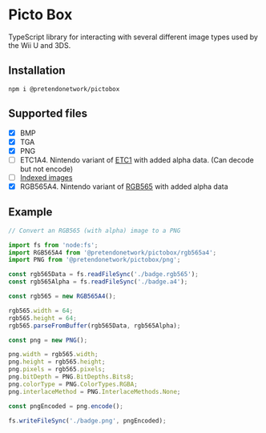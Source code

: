 # Picto Box
TypeScript library for interacting with several different image types used by the Wii U and 3DS.

## Installation
```
npm i @pretendonetwork/pictobox
```

## Supported files
- [x] BMP
- [x] TGA
- [x] PNG
- [ ] ETC1A4. Nintendo variant of [ETC1](https://registry.khronos.org/DataFormat/specs/1.1/dataformat.1.1.html#ETC1) with added alpha data. (Can decode but not encode)
- [ ] [Indexed images](https://github.com/PretendoNetwork/indexed-image-converter)
- [x] RGB565A4. Nintendo variant of [RGB565](https://en.wikipedia.org/wiki/List_of_monochrome_and_RGB_color_formats#16-bit_RGB_.28also_known_as_RGB565.29) with added alpha data

## Example
```ts
// Convert an RGB565 (with alpha) image to a PNG

import fs from 'node:fs';
import RGB565A4 from '@pretendonetwork/pictobox/rgb565a4';
import PNG from '@pretendonetwork/pictobox/png';

const rgb565Data = fs.readFileSync('./badge.rgb565');
const rgb565Alpha = fs.readFileSync('./badge.a4');

const rgb565 = new RGB565A4();

rgb565.width = 64;
rgb565.height = 64;
rgb565.parseFromBuffer(rgb565Data, rgb565Alpha);

const png = new PNG();

png.width = rgb565.width;
png.height = rgb565.height;
png.pixels = rgb565.pixels;
png.bitDepth = PNG.BitDepths.Bits8;
png.colorType = PNG.ColorTypes.RGBA;
png.interlaceMethod = PNG.InterlaceMethods.None;

const pngEncoded = png.encode();

fs.writeFileSync('./badge.png', pngEncoded);
```